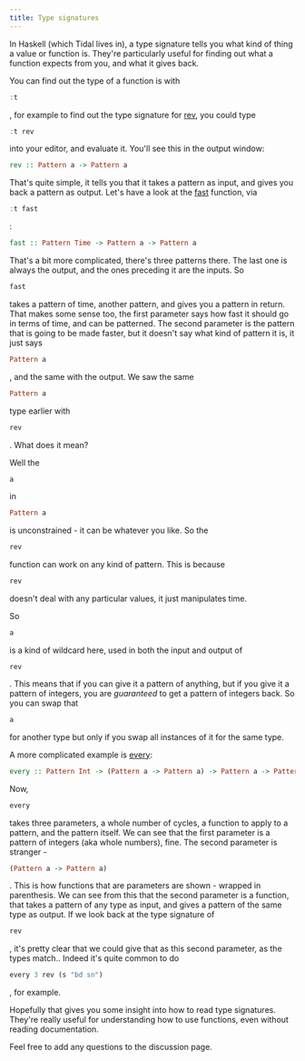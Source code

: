 ```yaml
---
title: Type signatures
---
```


<!-- TODO: sort out duplicate -->

In Haskell (which Tidal lives in), a type signature tells you what kind
of thing a value or function is. They're particularly useful for finding
out what a function expects from you, and what it gives back.

You can find out the type of a function is with

``` haskell
:t
```

, for example to find out the type signature for [rev](rev "wikilink"),
you could type

``` haskell
:t rev
```

into your editor, and evaluate it. You'll see this in the output window:

``` haskell
rev :: Pattern a -> Pattern a
```

That's quite simple, it tells you that it takes a pattern as input, and
gives you back a pattern as output. Let's have a look at the
[fast](fast "wikilink") function, via

``` haskell
:t fast
```

:

``` haskell
fast :: Pattern Time -> Pattern a -> Pattern a
```

That's a bit more complicated, there's three patterns there. The last
one is always the output, and the ones preceding it are the inputs. So

``` haskell
fast
```

takes a pattern of time, another pattern, and gives you a pattern in
return. That makes some sense too, the first parameter says how fast it
should go in terms of time, and can be patterned. The second parameter
is the pattern that is going to be made faster, but it doesn't say what
kind of pattern it is, it just says

``` haskell
Pattern a
```

, and the same with the output. We saw the same

``` haskell
Pattern a
```

type earlier with

``` haskell
rev
```

. What does it mean?

Well the

``` haskell
a
```

in

``` haskell
Pattern a
```

is unconstrained - it can be whatever you like. So the

``` haskell
rev
```

function can work on any kind of pattern. This is because

``` haskell
rev
```

doesn't deal with any particular values, it just manipulates time.

So

``` haskell
a
```

is a kind of wildcard here, used in both the input and output of

    rev

. This means that if you can give it a pattern of anything, but if you
give it a pattern of integers, you are *guaranteed* to get a pattern of
integers back. So you can swap that

``` haskell
a
```

for another type but only if you swap all instances of it for the same
type.

A more complicated example is [every](every "wikilink"):

``` haskell
every :: Pattern Int -> (Pattern a -> Pattern a) -> Pattern a -> Pattern a
```

Now,

``` haskell
every
```

takes three parameters, a whole number of cycles, a function to apply to
a pattern, and the pattern itself. We can see that the first parameter
is a pattern of integers (aka whole numbers), fine. The second parameter
is stranger -

``` haskell
(Pattern a -> Pattern a)
```

. This is how functions that are parameters are shown - wrapped in
parenthesis. We can see from this that the second parameter is a
function, that takes a pattern of any type as input, and gives a pattern
of the same type as output. If we look back at the type signature of

``` haskell
rev
```

, it's pretty clear that we could give that as this second parameter, as
the types match.. Indeed it's quite common to do

``` haskell
every 3 rev (s "bd sn")
```

, for example.

Hopefully that gives you some insight into how to read type signatures.
They're really useful for understanding how to use functions, even
without reading documentation.

Feel free to add any questions to the discussion page.
